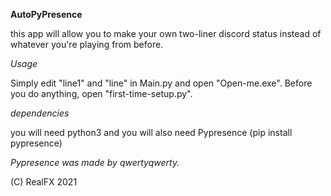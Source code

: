 **AutoPyPresence**

this app will allow you to make your own two-liner
discord status instead of whatever you're playing from before.

*Usage*

Simply edit "line1" and "line" in Main.py and open "Open-me.exe".
Before you do anything, open "first-time-setup.py".

*dependencies*

you will need python3
and you will also need Pypresence (pip install pypresence)

*Pypresence was made by qwertyqwerty.*

(C) RealFX 2021
